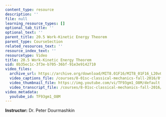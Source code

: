 ```yaml
---
content_type: resource
description: ''
file: null
learning_resource_types: []
optional_tab_title: ''
optional_text: ''
parent_title: 20.5 Work-Kinetic Energy Theorem
parent_type: CourseSection
related_resources_text: ''
resource_index_text: ''
resourcetype: Video
title: 20.5 Work-Kinetic Energy Theorem
uid: 8b35ec1c-3f3e-b705-36bf-91e3e9142710
video_files:
  archive_url: https://archive.org/download/MIT8.01F16/MIT8_01F16_L20v05_360p.mp4
  video_captions_file: /courses/8-01sc-classical-mechanics-fall-2016/8fefcbdc56405e03804d38296ccb8b99_TF93gm1_O8M.vtt
  video_thumbnail_file: https://img.youtube.com/vi/TF93gm1_O8M/default.jpg
  video_transcript_file: /courses/8-01sc-classical-mechanics-fall-2016/94478a7e97b93b3e5993d213049b5271_TF93gm1_O8M.pdf
video_metadata:
  youtube_id: TF93gm1_O8M
---
```


**Instructor:** Dr. Peter Dourmashkin